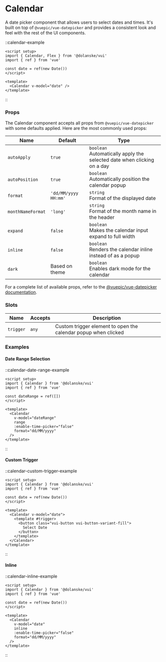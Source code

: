 # Calendar

A date picker component that allows users to select dates and times. It's built on top of `@vuepic/vue-datepicker` and provides a consistent look and feel with the rest of the UI components.

::calendar-example

```vue
<script setup>
import { Calendar, Flex } from '@dolanske/vui'
import { ref } from 'vue'

const date = ref(new Date())
</script>

<template>
  <Calendar v-model="date" />
</template>
```

::

### Props

The Calendar component accepts all props from `@vuepic/vue-datepicker` with some defaults applied. Here are the most commonly used props:

| Name              | Default              | Type                                                                        |
| ----------------- | -------------------- | --------------------------------------------------------------------------- |
| `autoApply`       | `true`               | `boolean` <br> Automatically apply the selected date when clicking on a day |
| `autoPosition`    | `true`               | `boolean` <br> Automatically position the calendar popup                    |
| `format`          | `'dd/MM/yyyy HH:mm'` | `string` <br> Format of the displayed date                                  |
| `monthNameFormat` | `'long'`             | `string` <br> Format of the month name in the header                        |
| `expand`          | `false`              | `boolean` <br> Makes the calendar input expand to full width                |
| `inline`          | `false`              | `boolean` <br> Renders the calendar inline instead of as a popup            |
| `dark`            | Based on theme       | `boolean` <br> Enables dark mode for the calendar                           |

For a complete list of available props, refer to the [@vuepic/vue-datepicker documentation](https://vue3datepicker.com/).

### Slots

| Name      | Accepts | Description                                                    |
| --------- | ------- | -------------------------------------------------------------- |
| `trigger` | `any`   | Custom trigger element to open the calendar popup when clicked |

### Examples

#### Date Range Selection

::calendar-date-range-example

```vue
<script setup>
import { Calendar } from '@dolanske/vui'
import { ref } from 'vue'

const dateRange = ref([])
</script>

<template>
  <Calendar
    v-model="dateRange"
    range
    :enable-time-picker="false"
    format="dd/MM/yyyy"
  />
</template>
```

::

#### Custom Trigger

::calendar-custom-trigger-example

```vue
<script setup>
import { Calendar } from '@dolanske/vui'
import { ref } from 'vue'

const date = ref(new Date())
</script>

<template>
  <Calendar v-model="date">
    <template #trigger>
      <button class="vui-button vui-button-variant-fill">
        Select Date
      </button>
    </template>
  </Calendar>
</template>
```

::

#### Inline

::calendar-inline-example

```vue
<script setup>
import { Calendar } from '@dolanske/vui'
import { ref } from 'vue'

const date = ref(new Date())
</script>

<template>
  <Calendar
    v-model="date"
    inline
    :enable-time-picker="false"
    format="dd/MM/yyyy"
  />
</template>
```

::
